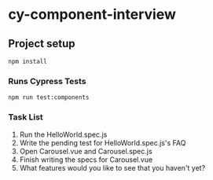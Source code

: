 # cy-component-interview

## Project setup
```
npm install
```

### Runs Cypress Tests
```
npm run test:components
```

### Task List

1. Run the HelloWorld.spec.js
2. Write the pending test for HelloWorld.spec.js's FAQ
3. Open Carousel.vue and Carousel.spec.js
4. Finish writing the specs for Carousel.vue
5. What features would you like to see that you haven't yet?

